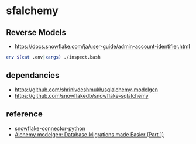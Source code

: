 # sfalchemy

## Reverse Models

- https://docs.snowflake.com/ja/user-guide/admin-account-identifier.html

~~~bash
env $(cat .env|xargs) ./inspect.bash
~~~

## dependancies

- https://github.com/shrinivdeshmukh/sqlalchemy-modelgen
- https://github.com/snowflakedb/snowflake-sqlalchemy

## reference

- [snowflake-connector-python](https://docs.snowflake.com/ja/user-guide/python-connector.html)
- [Alchemy modelgen: Database Migrations made Easier (Part 1)](https://shrinivdeshmukh.medium.com/alchemy-modelgen-database-migrations-made-easier-151f0d44ad2)
